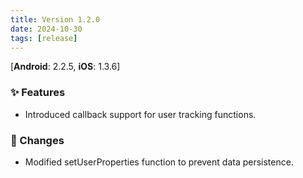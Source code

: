 ```yaml
---
title: Version 1.2.0
date: 2024-10-30
tags: [release]
---
```

[**Android**: 2.2.5, **iOS**: 1.3.6]
### ✨ Features
* Introduced callback support for user tracking functions.

### 🔄 Changes
* Modified setUserProperties function to prevent data persistence.